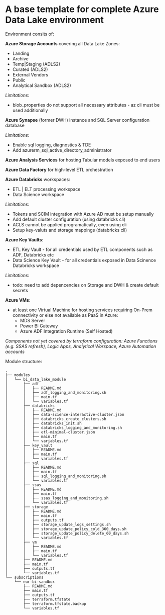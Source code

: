 # A base template for complete Azure Data Lake environment

Environment consits of:

**Azure Storage Accounts** covering all Data Lake Zones:
- Landing
- Archive
- Temp|Staging (ADLS2)
- Curated (ADLS2)
- External Vendors
- Public
- Analytical Sandbox (ADLS2)

*Limitations:*
- blob_properties do not support all necessary attributes - az cli must be used additionally

**Azure Synapse** (former DWH) instance and SQL Server configuration database

*Limitations:* 
- Enable sql logging, diagnostics & TDE
- Add azurerm_sql_active_directory_administrator

**Azure Analysis Services** for hosting Tabular models exposed to end users

**Azure Data Factory** for high-level ETL orchestration

**Azure Databricks** workspaces:
- ETL | ELT processing workspace
- Data Science workspace

*Limitations:*
- Tokens and SCIM integration with Azure AD must be setup manually
- Add default cluster configuration (using databricks cli)
- ACLS cannot be applied programatically, even using cli
- Setup key-valuts and storage mappings (databricks cli)

**Azure Key Vaults**:
- ETL Key Vault - for all credentials used by ETL components such as ADF, Databricks etc
- Data Science Key Vault - for all credentials exposed in Data Scinence Databricks workspace

*Limitations:*
- todo: need to add depencencies on Storage and DWH & create default secrets

**Azure VMs**:
- at least one Virtual Machine for hosting services requiring On-Prem connectivity or else not available as PaaS in Azure:
    - MDS Server
    - Power BI Gateway
    - Azure ADF Integration Runtime (Self Hosted)

*Components not yet covered by terraform configuration: Azure Functions (e.g. SSAS refresh), Logic Apps, Analytical Worspace, Azure Automation accounts*

Module structure:
```
.
├── modules
│   └── bi_data_lake_module
│       ├── adf
│       │   ├── README.md
│       │   ├── adf_logging_and_monitoring.sh
│       │   ├── main.tf
│       │   └── variables.tf
│       ├── databricks
│       │   ├── README.md
│       │   ├── data-science-interactive-cluster.json
│       │   ├── databricks_create_clusters.sh
│       │   ├── databricks_init.sh
│       │   ├── databricks_logging_and_monitoring.sh
│       │   ├── etl-minimal-cluster.json
│       │   ├── main.tf
│       │   └── variables.tf
│       ├── key_vault
│       │   ├── README.md
│       │   ├── main.tf
│       │   └── variables.tf
│       ├── sql
│       │   ├── README.md
│       │   ├── main.tf
│       │   ├── sql_logging_and_monitoring.sh
│       │   └── variables.tf
│       ├── ssas
│       │   ├── README.md
│       │   ├── main.tf
│       │   ├── ssas_logging_and_monitoring.sh
│       │   └── variables.tf
│       ├── storage
│       │   ├── README.md
│       │   ├── main.tf
│       │   ├── outputs.tf
│       │   ├── storage_update_logs_settings.sh
│       │   ├── storage_update_policy_cold_360_days.sh
│       │   ├── storage_update_policy_delete_60_days.sh
│       │   └── variables.tf
│       ├── vm
│       │   ├── README.md
│       │   ├── main.tf
│       │   └── variables.tf
│       ├── README.md
│       ├── main.tf
│       ├── outputs.tf
│       └── variables.tf
└── subscriptions
    └── eur-bi-sandbox
        ├── README.md
        ├── main.tf
        ├── outputs.tf
        ├── terraform.tfstate
        ├── terraform.tfstate.backup
        └── variables.tf

```